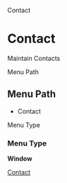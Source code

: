 
Contact
# Contact


Maintain Contacts

Menu Path
## Menu Path



- Contact

Menu Type
### Menu Type

**Window**


[Contact](../../window-contact.md)